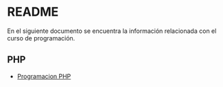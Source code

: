 # README



En el siguiente documento se encuentra la información relacionada con el curso de programación.

## PHP
- [Programacion PHP](PHP.md "Programación PHP")


